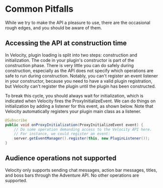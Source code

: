 # Common Pitfalls

While we try to make the API a pleasure to use, there are the occasional rough edges, and you should
be aware of them.

## Accessing the API at construction time

In Velocity, plugin loading is split into two steps: construction and initialization. The code in
your plugin's constructor is part of the construction phase. There is very little you can do safely
during construction, especially as the API does not specify which operations are safe to run during
construction. Notably, you can't register an event listener in your constructor, because you need to
have a valid plugin registration, but Velocity can't register the plugin until the plugin has been
constructed.

To break this cycle, you should always wait for initialization, which is indicated when Velocity
fires the ProxyInitializeEvent. We can do things on initialization by adding a listener for this
event, as shown below. Note that Velocity automatically registers your plugin main class as a
listener.

```java
@Subscribe
public void onProxyInitialization(ProxyInitializeEvent event) {
    // Do some operation demanding access to the Velocity API here.
    // For instance, we could register an event:
    server.getEventManager().register(this, new PluginListener());
}
```

## Audience operations not supported

Velocity only supports sending chat messages, action bar messages, titles, and boss bars through the
Adventure API. No other operations are supported.
